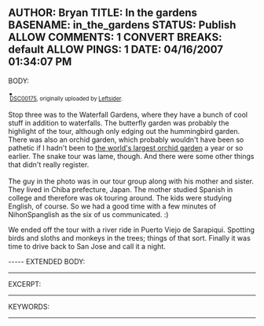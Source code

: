 AUTHOR: Bryan
TITLE: In the gardens
BASENAME: in_the_gardens
STATUS: Publish
ALLOW COMMENTS: 1
CONVERT BREAKS: __default__
ALLOW PINGS: 1
DATE: 04/16/2007 01:34:07 PM
-----
BODY:
<style type="text/css">
.flickr-photo { border: solid 2px #000000; }
.flickr-yourcomment { }
.flickr-frame { text-align: left; padding: 3px; }
.flickr-caption { font-size: 0.8em; margin-top: 0px; }
</style>

<div class="flickr-frame">
	<a href="http://www.flickr.com/photos/leftsider/457637081/" title="photo sharing"><img src="http://farm1.static.flickr.com/186/457637081_dac72defc0.jpg" class="flickr-photo" alt="" /></a>
<br />
	<span class="flickr-caption"><a href="http://www.flickr.com/photos/leftsider/457637081/">DSC00175</a>, originally uploaded by <a href="http://www.flickr.com/people/leftsider/">Leftsider</a>.</span>
</div>
				
<p class="flickr-yourcomment">
	Stop three was to the Waterfall Gardens, where they have a bunch of cool stuff in addition to waterfalls. The butterfly garden was probably the highlight of the tour, although only edging out the hummingbird garden. There was also an orchid garden, which probably wouldn't have been so pathetic if I hadn't been to <a href="http://www.flickr.com/photos/leftsider/sets/1716333/">the world's largest orchid garden</a> a year or so earlier. The snake tour was lame, though. And there were some other things that didn't really register.<br />
<br />
The guy in the photo was in our tour group along with his mother and sister. They lived in Chiba prefecture, Japan. The mother studied Spanish in college and therefore was ok touring around. The kids were studying English, of course. So we had a good time with a few minutes of NihonSpanglish as the six of us communicated. :)

We ended off the tour with a river ride in Puerto Viejo de Sarapiqui. Spotting birds and sloths and monkeys in the trees; things of that sort. Finally it was time to drive back to San Jose and call it a night.
</p>
-----
EXTENDED BODY:

-----
EXCERPT:

-----
KEYWORDS:

-----


